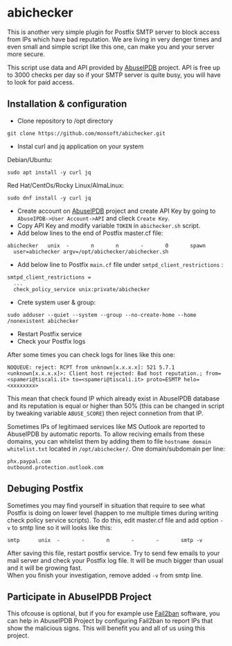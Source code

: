 # abichecker

This is another very simple plugin for Postfix SMTP server to block access from IPs which have bad reputation. We are living in very denger times and even small and simple script like this one, can make you and your server more secure.

This script use data and API provided by <a href="https://www.abuseipdb.com" target="_blank">AbuseIPDB</a> project. API is free up to 3000 checks per day so if your SMTP server is quite busy, you will have to look for paid access.

## Installation & configuration ##

* Clone repository to /opt directory
```
git clone https://github.com/monsoft/abichecker.git
```
* Instal curl and jq application on your system

Debian/Ubuntu:
```
sudo apt install -y curl jq
```
Red Hat/CentOs/Rocky Linux/AlmaLinux:
```
sudo dnf install -y curl jq
```
* Create account on <a href="https://www.abuseipdb.com" target="_blank">AbuseIPDB</a> project and create API Key by going to `AbuseIPDB->User Account->API` and clieck `Create Key`.
* Copy API Key and modify variable `TOKEN` in `abichecker.sh` script.
* Add below lines to the end of Postfix master.cf file:
```
abichecker   unix  -       n       n       -       0       spawn
  user=abichecker argv=/opt/abichecker/abichecker.sh
```
* Add below line to Postfix `main.cf` file under `smtpd_client_restrictions` :
```
smtpd_client_restrictions = 
  ...
  check_policy_service unix:private/abichecker
```
* Crete system user & group:
```
sudo adduser --quiet --system --group --no-create-home --home /nonexistent abichecker
```
* Restart Postfix service
* Check your Postfix logs

After some times you can check logs for lines like this one:
```
NOQUEUE: reject: RCPT from unknown[x.x.x.x]: 521 5.7.1 <unknown[x.x.x.x]>: Client host rejected: Bad host reputation.; from=<spameri@tiscali.it> to=<spameri@tiscali.it> proto=ESMTP helo=<xxxxxxxx>
```
This mean that check found IP which already exist in AbuseIPDB database and its reputation is equal or higher than 50% (this can be changed in script by tweaking variable `ABUSE_SCORE`) then reject connetion from that IP. 

Sometimes IPs of legitimaed services like MS Outlook are reported to AbuseIPDB by automatic reports. To allow reciving emails from these domains, you can whitelist them by adding them to file `hostname domain whitelist.txt` located in `/opt/abichecker/`. One domain/subdomain per line:
```
phx.paypal.com
outbound.protection.outlook.com
```

## Debuging Postfix ##

Sometimes you may find yourself in situation that require to see what Postfix is doing on lower level (happen to me multiple times during writing check policy service scripts). To do this, edit master.cf file and add option `-v` to smtp line so it will looks like this:
```
smtp      unix  -       -       n       -       -       smtp -v
```
After saving this file, restart postfix service. Try to send few emails to your mail server and check your Postfix log file. It will be much bigger than usual and it will be growing fast.<br>
When you finish your investigation, remove added `-v` from smtp line.

## Participate in AbuseIPDB Project ##
This ofcouse is optional, but if you for example use <a href="https://www.fail2ban.org" target="_blank">Fail2ban</a> software, you can help in AbuseIPDB Project by configuring Fail2ban to report IPs that show the malicious signs. This will benefit you and all of us using this project.
